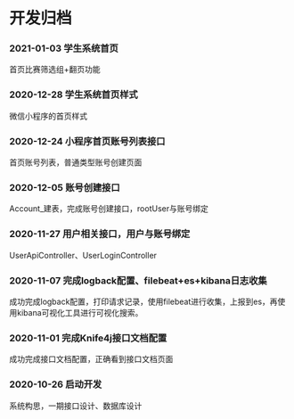 # 开发归档

### 2021-01-03 学生系统首页

首页比赛筛选组+翻页功能

### 2020-12-28 学生系统首页样式

微信小程序的首页样式

### 2020-12-24 小程序首页账号列表接口

首页账号列表，普通类型账号创建页面

### 2020-12-05 账号创建接口

Account\_建表，完成账号创建接口，rootUser与账号绑定

### 2020-11-27 用户相关接口，用户与账号绑定

UserApiController、UserLoginController

### 2020-11-07 完成logback配置、filebeat+es+kibana日志收集

成功完成logback配置，打印请求记录，使用filebeat进行收集，上报到es，再使用kibana可视化工具进行可视化搜索。

### 2020-11-01 完成Knife4j接口文档配置

成功完成接口文档配置，正确看到接口文档页面

### 2020-10-26 启动开发

系统构思，一期接口设计、数据库设计

### 

